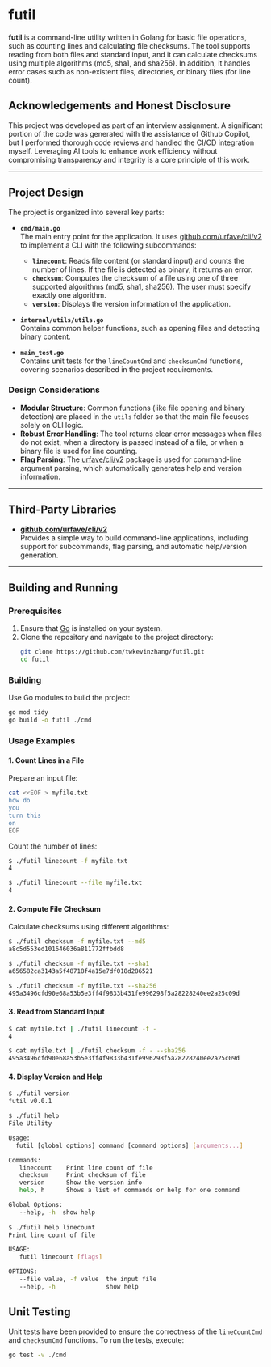 # futil

**futil** is a command-line utility written in Golang for basic file operations, such as counting lines and calculating file checksums. The tool supports reading from both files and standard input, and it can calculate checksums using multiple algorithms (md5, sha1, and sha256). In addition, it handles error cases such as non-existent files, directories, or binary files (for line count).

## Acknowledgements and Honest Disclosure

This project was developed as part of an interview assignment.
A significant portion of the code was generated with the assistance of Github Copilot, but I performed thorough code reviews and handled the CI/CD integration myself.
Leveraging AI tools to enhance work efficiency without compromising transparency and integrity is a core principle of this work.

---

## Project Design

The project is organized into several key parts:

- **`cmd/main.go`**  
  The main entry point for the application. It uses [github.com/urfave/cli/v2](https://github.com/urfave/cli/tree/v2) to implement a CLI with the following subcommands:
    - **`linecount`**: Reads file content (or standard input) and counts the number of lines. If the file is detected as binary, it returns an error.
    - **`checksum`**: Computes the checksum of a file using one of three supported algorithms (md5, sha1, sha256). The user must specify exactly one algorithm.
    - **`version`**: Displays the version information of the application.

- **`internal/utils/utils.go`**  
  Contains common helper functions, such as opening files and detecting binary content.

- **`main_test.go`**  
  Contains unit tests for the `lineCountCmd` and `checksumCmd` functions, covering scenarios described in the project requirements.

### Design Considerations

- **Modular Structure**: Common functions (like file opening and binary detection) are placed in the `utils` folder so that the main file focuses solely on CLI logic.
- **Robust Error Handling**: The tool returns clear error messages when files do not exist, when a directory is passed instead of a file, or when a binary file is used for line counting.
- **Flag Parsing**: The [urfave/cli/v2](https://github.com/urfave/cli/tree/v2) package is used for command-line argument parsing, which automatically generates help and version information.

---

## Third-Party Libraries

- [**github.com/urfave/cli/v2**](https://github.com/urfave/cli/tree/v2)  
  Provides a simple way to build command-line applications, including support for subcommands, flag parsing, and automatic help/version generation.

---

## Building and Running

### Prerequisites

1. Ensure that [Go](https://golang.org/dl/) is installed on your system.
2. Clone the repository and navigate to the project directory:
   ```bash
   git clone https://github.com/twkevinzhang/futil.git
   cd futil
   ```

### Building
Use Go modules to build the project:
```bash
go mod tidy
go build -o futil ./cmd
```

### Usage Examples

#### 1. Count Lines in a File
Prepare an input file:
```bash
cat <<EOF > myfile.txt
how do
you
turn this
on
EOF
```

Count the number of lines:
```bash
$ ./futil linecount -f myfile.txt
4

$ ./futil linecount --file myfile.txt
4
```

#### 2. Compute File Checksum
Calculate checksums using different algorithms:
```bash
$ ./futil checksum -f myfile.txt --md5
a8c5d553ed101646036a811772ffbdd8

$ ./futil checksum -f myfile.txt --sha1
a656582ca3143a5f48718f4a15e7df018d286521

$ ./futil checksum -f myfile.txt --sha256
495a3496cfd90e68a53b5e3ff4f9833b431fe996298f5a28228240ee2a25c09d
```

#### 3. Read from Standard Input
```bash
$ cat myfile.txt | ./futil linecount -f -
4

$ cat myfile.txt | ./futil checksum -f - --sha256
495a3496cfd90e68a53b5e3ff4f9833b431fe996298f5a28228240ee2a25c09d
```

#### 4. Display Version and Help
```bash
$ ./futil version
futil v0.0.1

$ ./futil help
File Utility

Usage:
  futil [global options] command [command options] [arguments...]

Commands:
   linecount    Print line count of file
   checksum     Print checksum of file
   version      Show the version info
   help, h      Shows a list of commands or help for one command

Global Options:
   --help, -h  show help
   
$ ./futil help linecount 
Print line count of file

USAGE:
   futil linecount [flags]

OPTIONS:
   --file value, -f value  the input file
   --help, -h              show help
```

## Unit Testing
Unit tests have been provided to ensure the correctness of the `lineCountCmd` and `checksumCmd` functions. To run the tests, execute:
```bash
go test -v ./cmd
```
